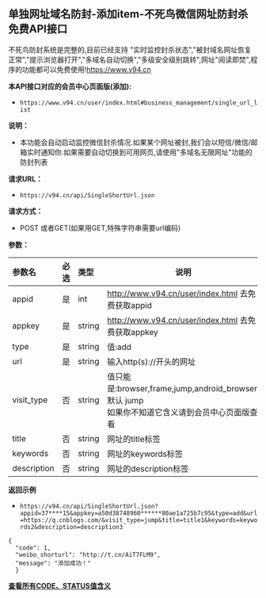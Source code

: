 ## 单独网址域名防封-添加item-不死鸟微信网址防封杀免费API接口
不死鸟防封系统是完整的,目前已经支持 "实时监控封杀状态","被封域名网址恢复正常","提示浏览器打开","多域名自动切换","多级安全级别跳转",网址"阅读即焚",程序的功能都可以免费使用!https://www.v94.cn

**本API接口对应的会员中心页面版(添加):**
 - `https://www.v94.cn/user/index.html#business_management/single_url_list `
 
 
 **说明：**
- 本功能会自动启动监控微信封杀情况.如果某个网址被封,我们会以短信/微信/邮箱实时通知你.如果需要自动切换到可用网页,请使用"多域名无限网址"功能的防封列表

**请求URL：** 
- ` https://v94.cn/api/SingleShortUrl.json  `
  
**请求方式：**
- POST 或者GET(如果用GET,特殊字符串需要url编码)

**参数：** 

|参数名|必选|类型|说明|
|:----    |:---|:----- |-----   |
|appid |  是  |    int   |    http://www.v94.cn/user/index.html 去免费获取appid   |
|appkey |  是  |    string   |    http://www.v94.cn/user/index.html 去免费获取appkey   |
|type |  是  |    string   |   值:add   |
|url |  是  |    string   |    输入http(s)://开头的网址 |
|visit_type |  否  |    string   |   值只能是:browser,frame,jump,android_browser.默认  jump<br>如果你不知道它含义请到会员中心页面版查看|
|title |  否  |    string   | 网址的title标签
|keywords |  否  |    string   | 网址的keywords标签
|description |  否  |    string   | 网址的description标签

**返回示例**
- `https://v94.cn/api/SingleShortUrl.json?appid=37****15&appkey=a50d38748960******80ae1a725b7c95&type=add&url=https://q.cnblogs.com/&visit_type=jump&title=title1&keywords=keywords2&description=description3`


 ``` 
 {
   "code": 1,
   "weibo_shorturl": "http://t.cn/AiT7FLM9",
   "message": "添加成功！" 
   } 
 ```

**[查看所有CODE、STATUS值含义](https://github.com/wanjunlengfeng/WechatUrlCheckPreventingBlockedApi/blob/master/微信防封杀系统api接口详细说明/CODE代码汇总.md "查看所有CODE、STATUS值含义")**
